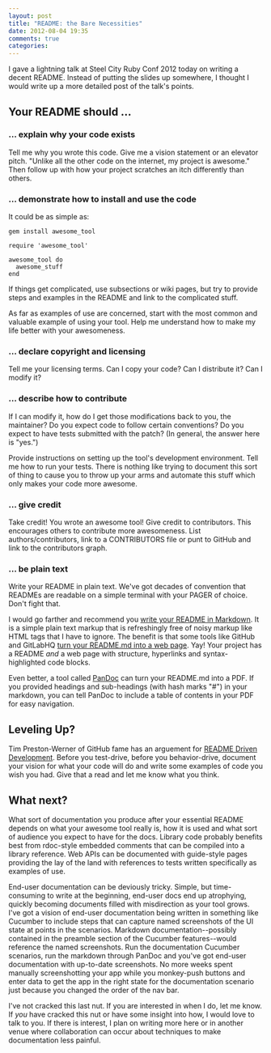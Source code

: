 ```yaml
---
layout: post
title: "README: the Bare Necessities"
date: 2012-08-04 19:35
comments: true
categories: 
---
```


I gave a lightning talk at Steel City Ruby Conf 2012 today on writing a
decent README. Instead of putting the slides up somewhere, I thought I
would write up a more detailed post of the talk's points.

<!-- more -->

## Your README should ...

### ... explain why your code exists

Tell me why you wrote this code. Give me a vision statement or an
elevator pitch. "Unlike all the other code on the internet, my project
is awesome." Then follow up with how your project scratches an itch
differently than others.

### ... demonstrate how to install and use the code

It could be as simple as:

```
gem install awesome_tool
```

```
require 'awesome_tool'

awesome_tool do
  awesome_stuff
end
```

If things get complicated, use subsections or wiki pages, but try to
provide steps and examples in the README and link to the complicated
stuff.

As far as examples of use are concerned, start with the most common and
valuable example of using your tool. Help me understand how to make my
life better with your awesomeness.

### ... declare copyright and licensing

Tell me your licensing terms. Can I copy your code? Can I distribute it?
Can I modify it?

### ... describe how to contribute

If I can modify it, how do I get those modifications back to you, the
maintainer? Do you expect code to follow certain conventions? Do you
expect to have tests submitted with the patch? (In general, the answer
here is "yes.")

Provide instructions on setting up the tool's development environment.
Tell me how to run your tests. There is nothing like trying to document
this sort of thing to cause you to throw up your arms and automate this
stuff which only makes your code more awesome.

### ... give credit

Take credit! You wrote an awesome tool! Give credit to contributors.
This encourages others to contribute more awesomeness. List
authors/contributors, link to a CONTRIBUTORS file or punt to GitHub and
link to the contributors graph.

### ... be plain text

Write your README in plain text. We've got decades of convention that
READMEs are readable on a simple terminal with your PAGER of choice.
Don't fight that.

I would go farther and recommend you [write your README in Markdown](https://raw.github.com/robbkidd/activerecord-netezza-adapter/master/README.md). It
is a simple plain text markup that is refreshingly free of noisy markup
like HTML tags that I have to ignore. The benefit is that some tools 
like GitHub and GitLabHQ 
[turn your README.md into a web page](https://github.com/robbkidd/activerecord-netezza-adapter/blob/master/README.md).
Yay! Your project has a README *and* a web page with structure,
hyperlinks and syntax-highlighted code blocks.

Even better, a tool called [PanDoc](http://johnmacfarlane.net/pandoc/)
can turn your README.md into a PDF. If you provided headings and
sub-headings (with hash marks "#") in your markdown, you can tell PanDoc
to include a table of contents in your PDF for easy navigation. 

## Leveling Up?

Tim Preston-Werner of GitHub fame has an arguement for [README Driven
Development](http://tom.preston-werner.com/2010/08/23/readme-driven-development.html).
Before you test-drive, before you behavior-drive, document your vision
for what your code will do and write some examples of code you wish you
had. Give that a read and let me know what you think.

## What next?

What sort of documentation you produce after your essential README
depends on what your awesome tool really is, how it is used and what
sort of audience you expect to have for the docs. Library code probably
benefits best from rdoc-style embedded comments that can be compiled
into a library reference. Web APIs can be documented with guide-style
pages providing the lay of the land with references to tests written
specifically as examples of use. 

End-user documentation can be deviously tricky. Simple, but
time-consuming to write at the beginning, end-user docs end up
atrophying, quickly becoming documents filled with misdirection as your
tool grows. I've got a vision of end-user documentation being written in
something like Cucumber to include steps that can capture named
screenshots of the UI state at points in the scenarios. Markdown
documentation--possibly contained in the preamble section of the
Cucumber features--would reference the named screenshots. Run the
documentation Cucumber scenarios, run the markdown through PanDoc and
you've got end-user documentation with up-to-date screenshots. No more
weeks spent manually screenshotting your app while you monkey-push
buttons and enter data to get the app in the right state for the
documentation scenario just because you changed the order of the nav
bar.

I've not cracked this last nut. If you are interested in when I do, let
me know. If *you* have cracked this nut or have some insight into how, I
would love to talk to you. If there is interest, I plan on writing more
here or in another venue where collaboration can occur about techniques
to make documentation less painful. 
